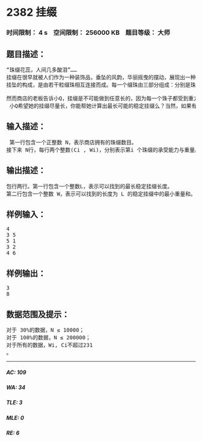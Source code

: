 # 2382 挂缀    
### 时间限制： 4 s&nbsp;&nbsp;&nbsp;&nbsp;空间限制： 256000 KB&nbsp;&nbsp;&nbsp;&nbsp;题目等级： 大师  
## 题目描述：  

<pre>
“珠缀花蕊，人间几多酸泪”……   
挂缀在很早就被人们作为一种装饰品，垂坠的风韵，华丽摇曳的摆动，展现出一种与众不同的优雅与高贵。而我们的主人公小Q，正想买一条漂亮的挂缀放在寝室里作为装饰。   
挂坠的构成，是由若干粒缀珠相互连接而成。每一个缀珠由三部分组成：分别是珠子、珠子上方的连接环与珠子下方的挂钩（如下图） 。我们可以简单的认为从上往下数的第 i 个缀珠是将它的连接环套在其上方（也就是第 i-1 个）缀珠的挂钩之上（第一个除外） 。小 Q想买一根足够长的挂缀，这样显得更有韵味☺   
   
然而商店的老板告诉小Q，挂缀是不可能做到任意长的，因为每一个珠子都受到重力作用，对其上方的挂钩有一定的拉力，而挂钩的承受能力是有限的。老板还告诉小 Q，他一共拥有 N 个珠缀（假设每一个珠缀都很漂亮，小 Q 都很喜欢） ，每个珠缀都有其各自的重量与承受能力。一个挂缀是稳定的，当且仅当对于其上的每一个珠缀，它下方所有珠缀的重量和（不包含自身）不超过其挂钩的承受能力。   
 小Q希望她的挂缀尽量长，你能帮她计算出最长可能的稳定挂缀么？当然，如果有多个可选方案，小Q希望总重量最小的。
</pre>
  
  
## 输入描述：  

<pre>
 第一行包含一个正整数 N，表示商店拥有的珠缀数目。  
接下来 N行，每行两个整数(Ci , Wi)，分别表示第i 个珠缀的承受能力与重量。
</pre>
  
  
## 输出描述：  

<pre>
包行两行。第一行包含一个整数L，表示可以找到的最长稳定挂缀长度。
第二行包含一个整数 W，表示可以找到的长度为 L 的稳定挂缀中的最小重量和。
</pre>
  
  
## 样例输入：  

<pre>
4   
3 5   
5 1   
3 2   
4 6
</pre>
  
  
## 样例输出：  

<pre>
3   
8
</pre>
  
  
## 数据范围及提示：  

<pre>
对于 30%的数据，N ≤ 10000；   
对于 100%的数据，N ≤ 200000；   
对于所有的数据，Wi, Ci不超过231  
。
</pre>
  
  
***  

##### AC: 109  
##### WA: 34  
##### TLE: 3  
##### MLE: 0  
##### RE: 6  
